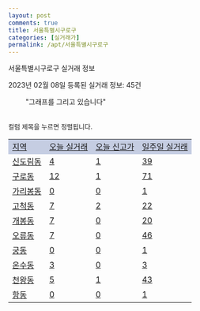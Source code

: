 ```yaml
---
layout: post
comments: true
title: 서울특별시구로구
categories: [실거래가]
permalink: /apt/서울특별시구로구
---
```


서울특별시구로구 실거래 정보

2023년 02월 08일 등록된 실거래 정보: 45건

<!--<script async src="https://pagead2.googlesyndication.com/pagead/js/adsbygoogle.js?client=ca-pub-3485438051770037"
 crossorigin="anonymous"></script>-->

<script type="text/javascript">
  google.charts.load('current', {'packages':['corechart']});
  google.charts.setOnLoadCallback(drawChart);

  function drawChart() {
    var data = google.visualization.arrayToDataTable([['거래일', '매매', '전월세', '전매'], ['21-01', 8, 14, 0], ['21-02', 0, 2, 0], ['21-03', 0, 6, 0], ['21-04', 0, 4, 0], ['21-05', 0, 2, 0], ['21-06', 0, 1, 0], ['21-07', 0, 35, 0], ['21-08', 105, 184, 0], ['21-09', 4, 25, 0], ['21-10', 2, 1, 0], ['21-11', 4, 14, 0], ['21-12', 0, 2, 0], ['22-01', 0, 79, 0], ['22-02', 42, 619, 0], ['22-03', 88, 602, 0], ['22-04', 93, 745, 0], ['22-05', 97, 650, 0], ['22-06', 69, 829, 0], ['22-07', 39, 769, 0], ['22-08', 38, 574, 0], ['22-09', 43, 589, 0], ['22-10', 39, 590, 0], ['22-11', 26, 505, 0], ['22-12', 27, 540, 0], ['23-01', 32, 411, 0], ['23-02', 1, 119, 0]]);

    var options = {
      title: '최근 1년간 유형별 거래량 추이',
      legend: { position: 'bottom' }
    };

    setTimeout(function() {
        var chart = new google.visualization.LineChart(document.getElementById('columnchart_material'));
        chart.draw(data, (options));
        document.getElementById('loading').style.display = 'none';
        var dayLabel = (new Date()).getDay();
        if (dayLabel < 2) {
            sorttable.innerSortFunction.apply(document.getElementById('week'), []);
            sorttable.innerSortFunction.apply(document.getElementById('week'), []);        
        }
        else {
            sorttable.innerSortFunction.apply(document.getElementById('today'), []);
            sorttable.innerSortFunction.apply(document.getElementById('today'), []);
        }
    }, 200);

  }
</script>

<div id="loading" style="z-index:20; display: block; margin-left: 35px">"그래프를 그리고 있습니다"</div>
<div id="columnchart_material" style="width: 95%; margin-left: -35px; display: block"></div>
<!--<div style="width: 95%; margin-left: -35px; display: block">
      <script async src="https://pagead2.googlesyndication.com/pagead/js/adsbygoogle.js?client=ca-pub-3485438051770037"
          crossorigin="anonymous"></script>
      <ins class="adsbygoogle"
          style="display:block"
          data-ad-format="fluid"
          data-ad-layout-key="-fb+5w+4e-db+86"
          data-ad-client="ca-pub-3485438051770037"
          data-ad-slot="1827090281"></ins>
      <script>
          (adsbygoogle = window.adsbygoogle || []).push({});
      </script>
</div>-->
<br>

<font size='small' style='font-size: small;'>컬럼 제목을 누르면 정렬됩니다.</font>
<table class="sortable">
  <tr style='background-color: rgba(114, 132, 186,0.4);'>
    <td id="region"><a href="#">지역</a></td>
    <td id="today"><a href="#">오늘 실거래</a></td>
    <td id="today_new"><a href="#">오늘 신고가</a></td>
    <td id="week"><a href="#">일주일 실거래</a></td>
  </tr>

  
  <tr class="item">
    <td><a href="서울특별시구로구신도림동">신도림동</a></td>
    <td><a href="서울특별시구로구신도림동">4</a></td>
    <td><a href="서울특별시구로구신도림동">1</a></td>
    <td><a href="서울특별시구로구신도림동">39</a></td>
  </tr>
    

  <tr class="item">
    <td><a href="서울특별시구로구구로동">구로동</a></td>
    <td><a href="서울특별시구로구구로동">12</a></td>
    <td><a href="서울특별시구로구구로동">1</a></td>
    <td><a href="서울특별시구로구구로동">71</a></td>
  </tr>
    

  <tr class="item">
    <td><a href="서울특별시구로구가리봉동">가리봉동</a></td>
    <td><a href="서울특별시구로구가리봉동">0</a></td>
    <td><a href="서울특별시구로구가리봉동">0</a></td>
    <td><a href="서울특별시구로구가리봉동">1</a></td>
  </tr>
    

  <tr class="item">
    <td><a href="서울특별시구로구고척동">고척동</a></td>
    <td><a href="서울특별시구로구고척동">7</a></td>
    <td><a href="서울특별시구로구고척동">2</a></td>
    <td><a href="서울특별시구로구고척동">22</a></td>
  </tr>
    

  <tr class="item">
    <td><a href="서울특별시구로구개봉동">개봉동</a></td>
    <td><a href="서울특별시구로구개봉동">7</a></td>
    <td><a href="서울특별시구로구개봉동">0</a></td>
    <td><a href="서울특별시구로구개봉동">20</a></td>
  </tr>
    

  <tr class="item">
    <td><a href="서울특별시구로구오류동">오류동</a></td>
    <td><a href="서울특별시구로구오류동">7</a></td>
    <td><a href="서울특별시구로구오류동">0</a></td>
    <td><a href="서울특별시구로구오류동">46</a></td>
  </tr>
    

  <tr class="item">
    <td><a href="서울특별시구로구궁동">궁동</a></td>
    <td><a href="서울특별시구로구궁동">0</a></td>
    <td><a href="서울특별시구로구궁동">0</a></td>
    <td><a href="서울특별시구로구궁동">1</a></td>
  </tr>
    

  <tr class="item">
    <td><a href="서울특별시구로구온수동">온수동</a></td>
    <td><a href="서울특별시구로구온수동">3</a></td>
    <td><a href="서울특별시구로구온수동">0</a></td>
    <td><a href="서울특별시구로구온수동">3</a></td>
  </tr>
    

  <tr class="item">
    <td><a href="서울특별시구로구천왕동">천왕동</a></td>
    <td><a href="서울특별시구로구천왕동">5</a></td>
    <td><a href="서울특별시구로구천왕동">1</a></td>
    <td><a href="서울특별시구로구천왕동">43</a></td>
  </tr>
    

  <tr class="item">
    <td><a href="서울특별시구로구항동">항동</a></td>
    <td><a href="서울특별시구로구항동">0</a></td>
    <td><a href="서울특별시구로구항동">0</a></td>
    <td><a href="서울특별시구로구항동">1</a></td>
  </tr>
    


</table>


    